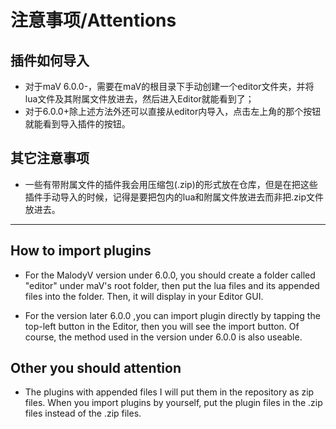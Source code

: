 # 注意事项/Attentions

## 插件如何导入
  * 对于maV 6.0.0-，需要在maV的根目录下手动创建一个editor文件夹，并将lua文件及其附属文件放进去，然后进入Editor就能看到了；
  * 对于6.0.0+除上述方法外还可以直接从editor内导入，点击左上角的那个按钮就能看到导入插件的按钮。

## 其它注意事项
  * 一些有带附属文件的插件我会用压缩包(.zip)的形式放在仓库，但是在把这些插件手动导入的时候，记得是要把包内的lua和附属文件放进去而非把.zip文件放进去。
  ***
## How to import plugins
  *  For the MalodyV version under 6.0.0, you should create a folder called "editor" under maV's root folder, then put the lua files and its appended files into the folder. Then, it will display in your Editor GUI.
 
  *  For the version later 6.0.0 ,you can import plugin directly by tapping the top-left button in the Editor, then you will see the import button. Of course, the method used in the version under 6.0.0 is also useable.

## Other you should attention
  *  The plugins with appended files I will put them in the repository as zip files. When you import plugins by yourself, put the plugin files in the .zip files instead of the .zip files.

